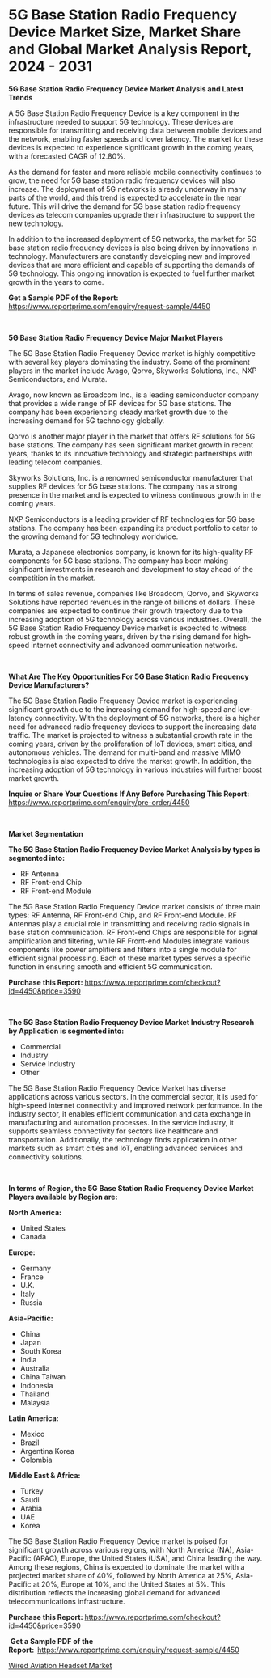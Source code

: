 <p><h1>5G Base Station Radio Frequency Device Market Size, Market Share and Global Market Analysis Report, 2024 - 2031</h1></p><p><strong>5G Base Station Radio Frequency Device Market Analysis and Latest Trends</strong></p>
<p><p>A 5G Base Station Radio Frequency Device is a key component in the infrastructure needed to support 5G technology. These devices are responsible for transmitting and receiving data between mobile devices and the network, enabling faster speeds and lower latency. The market for these devices is expected to experience significant growth in the coming years, with a forecasted CAGR of 12.80%.</p><p>As the demand for faster and more reliable mobile connectivity continues to grow, the need for 5G base station radio frequency devices will also increase. The deployment of 5G networks is already underway in many parts of the world, and this trend is expected to accelerate in the near future. This will drive the demand for 5G base station radio frequency devices as telecom companies upgrade their infrastructure to support the new technology.</p><p>In addition to the increased deployment of 5G networks, the market for 5G base station radio frequency devices is also being driven by innovations in technology. Manufacturers are constantly developing new and improved devices that are more efficient and capable of supporting the demands of 5G technology. This ongoing innovation is expected to fuel further market growth in the years to come.</p></p>
<p><strong>Get a Sample PDF of the Report:&nbsp;</strong> <a href="https://www.reportprime.com/enquiry/request-sample/4450">https://www.reportprime.com/enquiry/request-sample/4450</a></p>
<p>&nbsp;</p>
<p><strong>5G Base Station Radio Frequency Device Major Market Players</strong></p>
<p><p>The 5G Base Station Radio Frequency Device market is highly competitive with several key players dominating the industry. Some of the prominent players in the market include Avago, Qorvo, Skyworks Solutions, Inc., NXP Semiconductors, and Murata.</p><p>Avago, now known as Broadcom Inc., is a leading semiconductor company that provides a wide range of RF devices for 5G base stations. The company has been experiencing steady market growth due to the increasing demand for 5G technology globally.</p><p>Qorvo is another major player in the market that offers RF solutions for 5G base stations. The company has seen significant market growth in recent years, thanks to its innovative technology and strategic partnerships with leading telecom companies.</p><p>Skyworks Solutions, Inc. is a renowned semiconductor manufacturer that supplies RF devices for 5G base stations. The company has a strong presence in the market and is expected to witness continuous growth in the coming years.</p><p>NXP Semiconductors is a leading provider of RF technologies for 5G base stations. The company has been expanding its product portfolio to cater to the growing demand for 5G technology worldwide.</p><p>Murata, a Japanese electronics company, is known for its high-quality RF components for 5G base stations. The company has been making significant investments in research and development to stay ahead of the competition in the market.</p><p>In terms of sales revenue, companies like Broadcom, Qorvo, and Skyworks Solutions have reported revenues in the range of billions of dollars. These companies are expected to continue their growth trajectory due to the increasing adoption of 5G technology across various industries. Overall, the 5G Base Station Radio Frequency Device market is expected to witness robust growth in the coming years, driven by the rising demand for high-speed internet connectivity and advanced communication networks.</p></p>
<p>&nbsp;</p>
<p><strong>What Are The Key Opportunities For 5G Base Station Radio Frequency Device Manufacturers?</strong></p>
<p><p>The 5G Base Station Radio Frequency Device market is experiencing significant growth due to the increasing demand for high-speed and low-latency connectivity. With the deployment of 5G networks, there is a higher need for advanced radio frequency devices to support the increasing data traffic. The market is projected to witness a substantial growth rate in the coming years, driven by the proliferation of IoT devices, smart cities, and autonomous vehicles. The demand for multi-band and massive MIMO technologies is also expected to drive the market growth. In addition, the increasing adoption of 5G technology in various industries will further boost market growth.</p></p>
<p><strong>Inquire or Share Your Questions If Any Before Purchasing This Report:</strong> <a href="https://www.reportprime.com/enquiry/pre-order/4450">https://www.reportprime.com/enquiry/pre-order/4450</a></p>
<p>&nbsp;</p>
<p><strong>Market Segmentation</strong></p>
<p><strong>The 5G Base Station Radio Frequency Device Market Analysis by types is segmented into:</strong></p>
<p><ul><li>RF Antenna</li><li>RF Front-end Chip</li><li>RF Front-end Module</li></ul></p>
<p><p>The 5G Base Station Radio Frequency Device market consists of three main types: RF Antenna, RF Front-end Chip, and RF Front-end Module. RF Antennas play a crucial role in transmitting and receiving radio signals in base station communication. RF Front-end Chips are responsible for signal amplification and filtering, while RF Front-end Modules integrate various components like power amplifiers and filters into a single module for efficient signal processing. Each of these market types serves a specific function in ensuring smooth and efficient 5G communication.</p></p>
<p><strong>Purchase this Report:&nbsp;</strong><a href="https://www.reportprime.com/checkout?id=4450&price=3590">https://www.reportprime.com/checkout?id=4450&price=3590</a></p>
<p>&nbsp;</p>
<p><strong>The 5G Base Station Radio Frequency Device Market Industry Research by Application is segmented into:</strong></p>
<p><ul><li>Commercial</li><li>Industry</li><li>Service Industry</li><li>Other</li></ul></p>
<p><p>The 5G Base Station Radio Frequency Device Market has diverse applications across various sectors. In the commercial sector, it is used for high-speed internet connectivity and improved network performance. In the industry sector, it enables efficient communication and data exchange in manufacturing and automation processes. In the service industry, it supports seamless connectivity for sectors like healthcare and transportation. Additionally, the technology finds application in other markets such as smart cities and IoT, enabling advanced services and connectivity solutions.</p></p>
<p>&nbsp;</p>
<p><strong>In terms of Region, the 5G Base Station Radio Frequency Device Market Players available by Region are:</strong></p>
<p>
    <p> <strong> North America: </strong>
        <ul>
            <li>United States</li>
            <li>Canada</li>
        </ul>
        </p> 
    <p> <strong> Europe: </strong>
        <ul>
            <li>Germany</li>
            <li>France</li>
            <li>U.K.</li>
            <li>Italy</li>
            <li>Russia</li>
        </ul>
        </p> 
    <p> <strong> Asia-Pacific: </strong>
        <ul>
            <li>China</li>
            <li>Japan</li>
            <li>South Korea</li>
            <li>India</li>
            <li>Australia</li>
            <li>China Taiwan</li>
            <li>Indonesia</li>
            <li>Thailand</li>
            <li>Malaysia</li>
        </ul>
        </p> 
    <p> <strong> Latin America: </strong>
        <ul>
            <li>Mexico</li>
            <li>Brazil</li>
            <li>Argentina Korea</li>
            <li>Colombia</li>
        </ul>
        </p> 
    <p> <strong> Middle East & Africa: </strong>
        <ul>
            <li>Turkey</li>
            <li>Saudi</li>
            <li>Arabia</li>
            <li>UAE</li>
            <li>Korea</li>
        </ul>
    </p>
    </p>
<p><p>The 5G Base Station Radio Frequency Device market is poised for significant growth across various regions, with North America (NA), Asia-Pacific (APAC), Europe, the United States (USA), and China leading the way. Among these regions, China is expected to dominate the market with a projected market share of 40%, followed by North America at 25%, Asia-Pacific at 20%, Europe at 10%, and the United States at 5%. This distribution reflects the increasing global demand for advanced telecommunications infrastructure.</p></p>
<p><strong>Purchase this Report: </strong><a href="https://www.reportprime.com/checkout?id=4450&price=3590">https://www.reportprime.com/checkout?id=4450&price=3590</a></p>
<p>&nbsp;<strong>Get a Sample PDF of the Report:&nbsp;&nbsp;</strong><a href="https://www.reportprime.com/enquiry/request-sample/4450">https://www.reportprime.com/enquiry/request-sample/4450</a></p>
<p><strong></strong></p>
<p><p><a href="https://github.com/mabutironaldo/Market-Research-Report-List-3/blob/main/wired-aviation-headset-market.md">Wired Aviation Headset Market</a></p></p>
